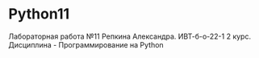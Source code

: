 # Python11
Лабораторная работа №11 Репкина Александра. ИВТ-б-о-22-1 2 курс. Дисциплина - Программирование на Python
